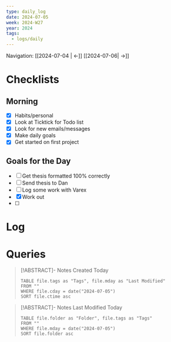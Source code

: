 ```yaml
---
type: daily_log
date: 2024-07-05
week: 2024-W27
year: 2024
tags:
  - logs/daily
---
```

Navigation: [[2024-07-04 | <-]] [[2024-07-06| ->]]
# Checklists
## Morning
- [x] Habits/personal
- [x] Look at Ticktick for Todo list
- [x] Look for new emails/messages
- [x] Make daily goals
- [x] Get started on first project

## Goals for the Day
- [ ] Get thesis formatted 100% correctly 
- [ ] Send thesis to Dan
- [ ] Log some work with Varex
- [x] Work out
- [ ] 
# Log

# Queries
> [!ABSTRACT]- Notes Created Today
> ```dataview
> TABLE file.tags as "Tags", file.mday as "Last Modified"
> FROM ""
> WHERE file.cday = date("2024-07-05")
> SORT file.ctime asc
> ```

> [!ABSTRACT]- Notes Last Modified Today
> ```dataview
> TABLE file.folder as "Folder", file.tags as "Tags"
> FROM ""
> WHERE file.mday = date("2024-07-05")
> SORT file.folder asc
> ```
